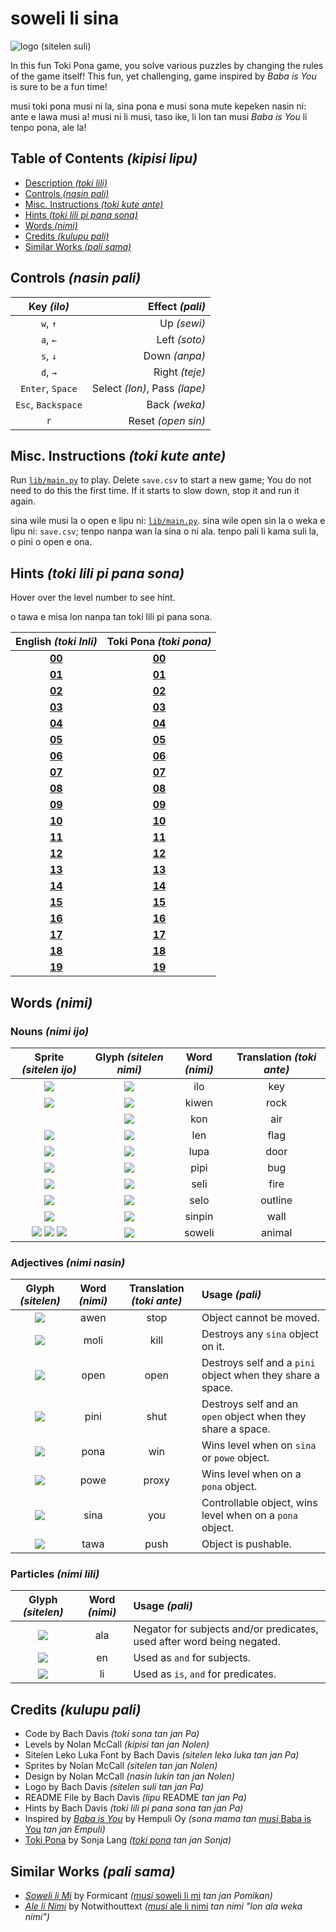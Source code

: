 # soweli li sina

![logo (sitelen suli)](./images/logo.png)

In this fun Toki Pona game, you solve various puzzles by changing the rules of the game itself! This fun, yet challenging, game inspired by *Baba is You* is sure to be a fun time!

musi toki pona musi ni la, sina pona e musi sona mute kepeken nasin ni: ante e lawa musi a! musi ni li musi, taso ike, li lon tan musi *Baba is You* li tenpo pona, ale la!

## Table of Contents *(kipisi lipu)*
* [Description *(toki lili)*](#soweli-li-sina)
* [Controls *(nasin pali)*](#controls-nasin-pali)
* [Misc. Instructions *(toki kute ante)*](#misc-instructions-toki-kute-ante)
* [Hints *(toki lili pi pana sona)*](#hints-toki-lili-pi-pana-sona)
* [Words *(nimi)*](#words-nimi)
* [Credits *(kulupu pali)*](#credits-kulupu-pali)
* [Similar Works *(pali sama)*](#similar-works-pali-sama)

## Controls *(nasin pali)*
| **Key *(ilo)*** | **Effect *(pali)*** |
| :---: | ---: |
| `w`, `↑` | Up *(sewi)* |
| `a`, `←` | Left *(soto)* |
| `s`, `↓` | Down *(anpa)* |
| `d`, `→` | Right *(teje)* |
| `Enter`, `Space` | Select *(lon)*, Pass *(lape)* |
| `Esc`, `Backspace` | Back *(weka)* |
| `r` | Reset *(open sin)* |

## Misc. Instructions *(toki kute ante)*
Run [`lib/main.py`](./lib/main.py) to play. Delete `save.csv` to start a new game; You do not need to do this the first time. If it starts to slow down, stop it and run it again.

sina wile musi la o open e lipu ni: [`lib/main.py`](./lib/main.py). sina wile open sin la o weka e lipu ni: `save.csv`; tenpo nanpa wan la sina o ni ala. tenpo pali li kama suli la, o pini o open e ona.

## Hints *(toki lili pi pana sona)*
Hover over the level number to see hint.

o tawa e misa lon nanpa tan toki lili pi pana sona.

| **English *(toki Inli)*** | **Toki Pona *(toki pona)*** |
| :---: | :---: |
| <a href="#" title="Move you onto win.">**00**</a> | <a href="#" title="o tawa e sina tawa pona.">**00**</a> |
| <a href="#" title="Go around.">**01**</a> | <a href="#" title="o tawa sike.">**01**</a> |
| <a href="#" title="Reread the rules.">**02**</a> | <a href="#" title="o lukin sin e lawa.">**02**</a> |
| <a href="#" title="Push past.">**03**</a> | <a href="#" title="o utala tan tawa.">**03**</a> |
| <a href="#" title="You are win.">**04**</a> | <a href="#" title="sina pona">**04**</a> |
| <a href="#" title="Don't negate it.">**05**</a> | <a href="#" title="o ala ala">**05**</a> |
| <a href="#" title="Fire is deadly.">**06**</a> | <a href="#" title="seli li ken moli.">**06**</a> |
| <a href="#" title="Fire is not deadly.">**07**</a> | <a href="#" title="seli li ken ala moli.">**07**</a> |
| <a href="#" title="Wall isn't anything.">**08**</a> | <a href="#" title="monsi li ala.">**08**</a> |
| <a href="#" title="Nothing is air.">**09**</a> | <a href="#" title="ala li kon.">**09**</a> |
| <a href="#" title="A whole new you!">**10**</a> | <a href="#" title="sina sin a!">**10**</a> |
| <a href="#" title="Use the keys sparingly.">**11**</a> | <a href="#" title="o kepeken lili e ilo.">**11**</a> |
| <a href="#" title="The flag is gullible.">**12**</a> | <a href="#" title="len li kute mute.">**12**</a> |
| <a href="#" title="Press space or enter to pass.">**13**</a> | <a href="#" title="o kepeken e ilo kon anu ilo lon tan tawa ala.">**13**</a> |
| <a href="#" title="You aren't stop.">**14**</a> | <a href="#" title="sina awen ala.">**14**</a> |
| <a href="#" title="Unsync the yous.">**15**</a> | <a href="#" title="o ante e sina tu.">**15**</a> |
| <a href="https://knowyourmeme.com/memes/loss" title="IS THAT LOSS!?">**16**</a> | <a href="https://knowyourmeme.com/memes/loss" title="ni li sitelen pi kama jo ala anu seme a!?">**16**</a> |
| <a href="#" title="Is door stop?">**17**</a> | <a href="#" title="lupa li awen ala awen?">**17**</a> |
| <a href="#" title="Wall isn't air, is it?">**18**</a> | <a href="#" title="sinpin li kon ala, anu seme?">**18**</a> |
| <a href="#" title="Air should be win.">**19**</a> | <a href="#" title="kon o pona.">**19**</a> |

## Words *(nimi)*
### Nouns *(nimi ijo)*
| **Sprite *(sitelen ijo)*** | **Glyph *(sitelen nimi)*** | **Word *(nimi)*** | **Translation *(toki ante)*** |
| :---: | :---: | :---: | :---: |
| ![](./images/Things/tIlo.png) | ![](./images/Words/wIlo.png) | ilo | key |
| ![](./images/Things/tKiwen.png) | ![](./images/Words/wKiwen.png) | kiwen | rock |
| | ![](./images/Words/wKon.png) | kon | air |
| ![](./images/Things/tLen.png) | ![](./images/Words/wLen.png) | len | flag |
| ![](./images/Things/tLupa.png) | ![](./images/Words/wLupa.png) | lupa | door |
| ![](./images/Things/tPipi.png) | ![](./images/Words/wPipi.png) | pipi | bug |
| ![](./images/Things/tSeli.png) | ![](./images/Words/wSeli.png) | seli | fire |
| ![](./images/Things/tSelo.png) | ![](./images/Words/wSelo.png) | selo | outline |
| ![](./images/Things/tSinpin.png) | ![](./images/Words/wSinpin.png) | sinpin | wall |
| ![](./images/Things/tSoweliFront.png) ![](./images/Things/tSoweliSide.png) ![](./images/Things/tSoweliBack.png) | ![](./images/Words/wSoweli.png) | soweli | animal |

### Adjectives *(nimi nasin)*
| **Glyph *(sitelen)*** | **Word *(nimi)*** | **Translation *(toki ante)*** | **Usage *(pali)*** |
| :---: | :---: | :---: | :--- |
| ![](./images/Words/wAwen.png) | awen | stop | Object cannot be moved. |
| ![](./images/Words/wMoli.png) | moli | kill | Destroys any `sina` object on it. |
| ![](./images/Words/wOpen.png) | open | open | Destroys self and a `pini` object when they share a space. |
| ![](./images/Words/wPini.png) | pini | shut | Destroys self and an `open` object when they share a space. |
| ![](./images/Words/wPona.png) | pona | win | Wins level when on `sina` or `powe` object. |
| ![](./images/Words/wPowe.png) | powe | proxy | Wins level when on a `pona` object. |
| ![](./images/Words/wSina.png) | sina | you | Controllable object, wins level when on a `pona` object. |
| ![](./images/Words/wTawa.png) | tawa | push | Object is pushable. |

### Particles *(nimi lili)*
| **Glyph *(sitelen)*** | **Word *(nimi)*** | **Usage *(pali)*** |
| :---: | :---: | :--- |
| ![](./images/Words/wAla.png) | ala | Negator for subjects and/or predicates, used after word being negated. |
| ![](./images/Words/wEn.png) | en | Used as `and` for subjects. |
| ![](./images/Words/wLi.png) | li | Used as `is`, `and` for predicates. |

## Credits *(kulupu pali)*
* Code by Bach Davis *(toki sona tan jan Pa)*
* Levels by Nolan McCall *(kipisi tan jan Nolen)*
* Sitelen Leko Luka Font by Bach Davis *(sitelen leko luka tan jan Pa)*
* Sprites by Nolan McCall *(sitelen tan jan Nolen)*
* Design by Nolan McCall *(nasin lukin tan jan Nolen)*
* Logo by Bach Davis *(sitelen suli tan jan Pa)*
* README File by Bach Davis *(lipu* README *tan jan Pa)*
* Hints by Bach Davis *(toki lili pi pana sona tan jan Pa)*
* Inspired by [*Baba is You*](https://store.steampowered.com/app/736260/Baba_Is_You/) by Hempuli Oy *(sona mama tan* [*musi* Baba is You](https://store.steampowered.com/app/736260/Baba_Is_You/) *tan jan Empuli)*
* [Toki Pona](https://tokipona.org) by Sonja Lang *([toki pona](https://tokipona.org) tan jan Sonja)* 

## Similar Works *(pali sama)*
* [*Soweli li Mi*](https://formicant.github.io/soweli-li-mi/) by Formicant *(*[*musi* soweli li mi](https://formicant.github.io/soweli-li-mi/) *tan jan Pomikan)*
* [*Ale li Nimi*](https://editor.p5js.org/not-without-text/full/oE11X3Pnj) by Notwithouttext *(*[*musi* ale li nimi](https://editor.p5js.org/not-without-text/full/oE11X3Pnj) *tan nimi "lon ala weka nimi")*